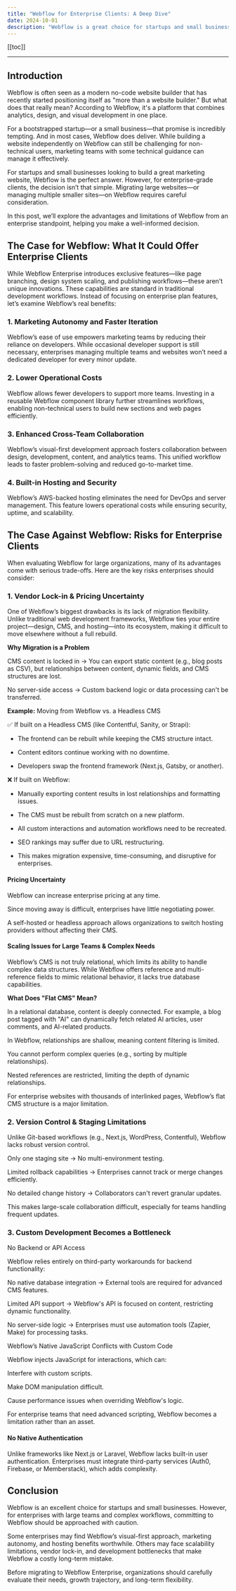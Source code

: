 ```yaml
---
title: "Webflow for Enterprise Clients: A Deep Dive"
date: 2024-10-01
description: "Webflow is a great choice for startups and small businesses, but is it the right fit for enterprises? Let's explore the pros, cons, and risks of committing to Webflow Enterprise."
---
```


[[toc]]

---
## Introduction

Webflow is often seen as a modern no-code website builder that has recently started positioning itself as "more than a website builder." But what does that really mean? According to Webflow, it's a platform that combines analytics, design, and visual development in one place.

For a bootstrapped startup—or a small business—that promise is incredibly tempting. And in most cases, Webflow does deliver. While building a website independently on Webflow can still be challenging for non-technical users, marketing teams with some technical guidance can manage it effectively.

For startups and small businesses looking to build a great marketing website, Webflow is the perfect answer. However, for enterprise-grade clients, the decision isn’t that simple. Migrating large websites—or managing multiple smaller sites—on Webflow requires careful consideration.

In this post, we’ll explore the advantages and limitations of Webflow from an enterprise standpoint, helping you make a well-informed decision.

## The Case for Webflow: What It Could Offer Enterprise Clients

While Webflow Enterprise introduces exclusive features—like page branching, design system scaling, and publishing workflows—these aren’t unique innovations. These capabilities are standard in traditional development workflows. Instead of focusing on enterprise plan features, let’s examine Webflow’s real benefits:

### 1. Marketing Autonomy and Faster Iteration

Webflow’s ease of use empowers marketing teams by reducing their reliance on developers. While occasional developer support is still necessary, enterprises managing multiple teams and websites won’t need a dedicated developer for every minor update.

### 2. Lower Operational Costs

Webflow allows fewer developers to support more teams. Investing in a reusable Webflow component library further streamlines workflows, enabling non-technical users to build new sections and web pages efficiently.

### 3. Enhanced Cross-Team Collaboration

Webflow’s visual-first development approach fosters collaboration between design, development, content, and analytics teams. This unified workflow leads to faster problem-solving and reduced go-to-market time.

### 4. Built-in Hosting and Security

Webflow’s AWS-backed hosting eliminates the need for DevOps and server management. This feature lowers operational costs while ensuring security, uptime, and scalability.

## The Case Against Webflow: Risks for Enterprise Clients

When evaluating Webflow for large organizations, many of its advantages come with serious trade-offs. Here are the key risks enterprises should consider:

### 1. Vendor Lock-in & Pricing Uncertainty

One of Webflow’s biggest drawbacks is its lack of migration flexibility. Unlike traditional web development frameworks, Webflow ties your entire project—design, CMS, and hosting—into its ecosystem, making it difficult to move elsewhere without a full rebuild.

**Why Migration is a Problem**

CMS content is locked in → You can export static content (e.g., blog posts as CSV), but relationships between content, dynamic fields, and CMS structures are lost.

No server-side access → Custom backend logic or data processing can't be transferred.

**Example:** Moving from Webflow vs. a Headless CMS

✅ If built on a Headless CMS (like Contentful, Sanity, or Strapi):

- The frontend can be rebuilt while keeping the CMS structure intact.

- Content editors continue working with no downtime.

- Developers swap the frontend framework (Next.js, Gatsby, or another).

❌ If built on Webflow:

- Manually exporting content results in lost relationships and formatting issues.

- The CMS must be rebuilt from scratch on a new platform.

- All custom interactions and automation workflows need to be recreated.

- SEO rankings may suffer due to URL restructuring.

- This makes migration expensive, time-consuming, and disruptive for enterprises.

#### Pricing Uncertainty

Webflow can increase enterprise pricing at any time.

Since moving away is difficult, enterprises have little negotiating power.

A self-hosted or headless approach allows organizations to switch hosting providers without affecting their CMS.

#### Scaling Issues for Large Teams & Complex Needs

Webflow’s CMS is not truly relational, which limits its ability to handle complex data structures. While Webflow offers reference and multi-reference fields to mimic relational behavior, it lacks true database capabilities.

**What Does "Flat CMS" Mean?**

In a relational database, content is deeply connected. For example, a blog post tagged with "AI" can dynamically fetch related AI articles, user comments, and AI-related products.

In Webflow, relationships are shallow, meaning content filtering is limited.

You cannot perform complex queries (e.g., sorting by multiple relationships).

Nested references are restricted, limiting the depth of dynamic relationships.

For enterprise websites with thousands of interlinked pages, Webflow’s flat CMS structure is a major limitation.

### 2. Version Control & Staging Limitations

Unlike Git-based workflows (e.g., Next.js, WordPress, Contentful), Webflow lacks robust version control.

Only one staging site → No multi-environment testing.

Limited rollback capabilities → Enterprises cannot track or merge changes efficiently.

No detailed change history → Collaborators can't revert granular updates.

This makes large-scale collaboration difficult, especially for teams handling frequent updates.

### 3. Custom Development Becomes a Bottleneck

No Backend or API Access

Webflow relies entirely on third-party workarounds for backend functionality:

No native database integration → External tools are required for advanced CMS features.

Limited API support → Webflow's API is focused on content, restricting dynamic functionality.

No server-side logic → Enterprises must use automation tools (Zapier, Make) for processing tasks.

Webflow’s Native JavaScript Conflicts with Custom Code

Webflow injects JavaScript for interactions, which can:

Interfere with custom scripts.

Make DOM manipulation difficult.

Cause performance issues when overriding Webflow's logic.

For enterprise teams that need advanced scripting, Webflow becomes a limitation rather than an asset.

#### No Native Authentication

Unlike frameworks like Next.js or Laravel, Webflow lacks built-in user authentication. Enterprises must integrate third-party services (Auth0, Firebase, or Memberstack), which adds complexity.

## Conclusion

Webflow is an excellent choice for startups and small businesses. However, for enterprises with large teams and complex workflows, committing to Webflow should be approached with caution.

Some enterprises may find Webflow’s visual-first approach, marketing autonomy, and hosting benefits worthwhile. Others may face scalability limitations, vendor lock-in, and development bottlenecks that make Webflow a costly long-term mistake.

Before migrating to Webflow Enterprise, organizations should carefully evaluate their needs, growth trajectory, and long-term flexibility.
